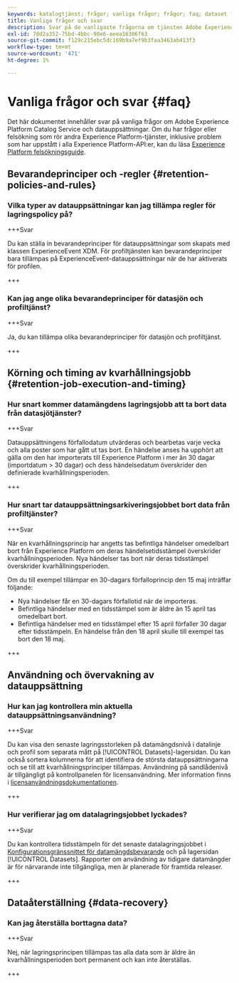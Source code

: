 ```yaml
---
keywords: katalogtjänst; frågor; vanliga frågor; frågor; faq; dataset faq
title: Vanliga frågor och svar
description: Svar på de vanligaste frågorna om tjänsten Adobe Experience Platform Catalog och datauppsättningar.
exl-id: 70d2a352-75bd-4bbc-98e6-aeea16306f63
source-git-commit: f129c215ebc5dc169b9a7ef9b3faa3463ab413f3
workflow-type: tm+mt
source-wordcount: '471'
ht-degree: 1%

---
```


# Vanliga frågor och svar {#faq}

Det här dokumentet innehåller svar på vanliga frågor om Adobe Experience Platform Catalog Service och datauppsättningar. Om du har frågor eller felsökning som rör andra Experience Platform-tjänster, inklusive problem som har uppstått i alla Experience Platform-API:er, kan du läsa [Experience Platform felsökningsguide](../landing/troubleshooting.md).

## Bevarandeprinciper och -regler {#retention-policies-and-rules}

### Vilka typer av datauppsättningar kan jag tillämpa regler för lagringspolicy på?

+++Svar

Du kan ställa in bevarandeprinciper för datauppsättningar som skapats med klassen ExperienceEvent XDM. För profiltjänsten kan bevarandeprinciper bara tillämpas på ExperienceEvent-datauppsättningar när de har aktiverats för profilen.

+++

### Kan jag ange olika bevarandeprinciper för datasjön och profiltjänst?

+++Svar

Ja, du kan tillämpa olika bevarandeprinciper för datasjön och profiltjänst.

+++

## Körning och timing av kvarhållningsjobb {#retention-job-execution-and-timing}

### Hur snart kommer datamängdens lagringsjobb att ta bort data från datasjötjänster?

+++Svar

Datauppsättningens förfallodatum utvärderas och bearbetas varje vecka och alla poster som har gått ut tas bort. En händelse anses ha upphört att gälla om den har importerats till Experience Platform i mer än 30 dagar (importdatum > 30 dagar) och dess händelsedatum överskrider den definierade kvarhållningsperioden.

+++

### Hur snart tar datauppsättningsarkiveringsjobbet bort data från profiltjänster?

+++Svar

När en kvarhållningsprincip har angetts tas befintliga händelser omedelbart bort från Experience Platform om deras händelsetidsstämpel överskrider kvarhållningsperioden. Nya händelser tas bort när deras tidsstämpel överskrider kvarhållningsperioden.

Om du till exempel tillämpar en 30-dagars förfalloprincip den 15 maj inträffar följande:

- Nya händelser får en 30-dagars förfallotid när de importeras.
- Befintliga händelser med en tidsstämpel som är äldre än 15 april tas omedelbart bort.
- Befintliga händelser med en tidsstämpel efter 15 april förfaller 30 dagar efter tidsstämpeln. En händelse från den 18 april skulle till exempel tas bort den 18 maj.

+++

## Användning och övervakning av datauppsättning

### Hur kan jag kontrollera min aktuella datauppsättningsanvändning?

+++Svar

Du kan visa den senaste lagringsstorleken på datamängdsnivå i datalinje och profil som separata mått på [!UICONTROL Datasets]-lagersidan. Du kan också sortera kolumnerna för att identifiera de största datauppsättningarna och se till att kvarhållningsprinciper tillämpas. Användning på sandlådenivå är tillgängligt på kontrollpanelen för licensanvändning. Mer information finns i [licensanvändningsdokumentationen](../dashboards/guides/license-usage.md).

+++

### Hur verifierar jag om datalagringsjobbet lyckades?

+++Svar

Du kan kontrollera tidsstämpeln för det senaste datalagringsjobbet i [Konfigurationsgränssnittet för datamängdsbevarande](./datasets/user-guide.md#data-retention-policy) och på lagersidan [!UICONTROL Datasets]. Rapporter om användning av tidigare datamängder är för närvarande inte tillgängliga, men är planerade för framtida releaser.

+++

## Dataåterställning {#data-recovery}

### Kan jag återställa borttagna data?

+++Svar

Nej, när lagringsprincipen tillämpas tas alla data som är äldre än kvarhållningsperioden bort permanent och kan inte återställas.

+++
